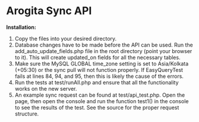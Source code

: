 Arogita Sync API
=============================

**Installation:**

1) Copy the files into your desired directory.  
2) Database changes have to be made before the API can be used. Run the add_auto_update_fields.php file in the root directory (point your browser to it). This will create updated_on fields for all the necessary tables.  
3) Make sure the MySQL GLOBAL time_zone setting is set to Asia/Kolkata (+05:30) or the sync pull will not function properly. If EasyQueryTest fails at lines 84, 94, and 95, then this is likely the cause of the errors.  
4) Run the tests at test/runAll.php and ensure that all the functionality works on the new server.  
5) An example sync request can be found at test/api_test.php. Open the page, then open the console and run the function test1() in the console to see the results of the test. See the source for the proper request structure.   

